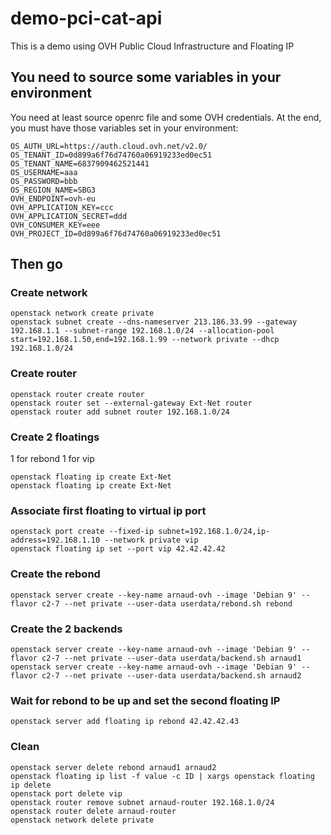 # demo-pci-cat-api
This is a demo using OVH Public Cloud Infrastructure and Floating IP

## You need to source some variables in your environment
You need at least source openrc file and some OVH credentials.
At the end, you must have those variables set in your environment:

    OS_AUTH_URL=https://auth.cloud.ovh.net/v2.0/
    OS_TENANT_ID=0d899a6f76d74760a06919233ed0ec51
    OS_TENANT_NAME=6837909462521441
    OS_USERNAME=aaa
    OS_PASSWORD=bbb
    OS_REGION_NAME=SBG3
    OVH_ENDPOINT=ovh-eu
    OVH_APPLICATION_KEY=ccc
    OVH_APPLICATION_SECRET=ddd
    OVH_CONSUMER_KEY=eee
    OVH_PROJECT_ID=0d899a6f76d74760a06919233ed0ec51


## Then go

### Create network
    openstack network create private
    openstack subnet create --dns-nameserver 213.186.33.99 --gateway 192.168.1.1 --subnet-range 192.168.1.0/24 --allocation-pool start=192.168.1.50,end=192.168.1.99 --network private --dhcp 192.168.1.0/24

### Create router
    openstack router create router
    openstack router set --external-gateway Ext-Net router
    openstack router add subnet router 192.168.1.0/24

### Create 2 floatings
1 for rebond
1 for vip

    openstack floating ip create Ext-Net
    openstack floating ip create Ext-Net

### Associate first floating to virtual ip port
    openstack port create --fixed-ip subnet=192.168.1.0/24,ip-address=192.168.1.10 --network private vip
    openstack floating ip set --port vip 42.42.42.42

### Create the rebond
    openstack server create --key-name arnaud-ovh --image 'Debian 9' --flavor c2-7 --net private --user-data userdata/rebond.sh rebond

### Create the 2 backends
    openstack server create --key-name arnaud-ovh --image 'Debian 9' --flavor c2-7 --net private --user-data userdata/backend.sh arnaud1
    openstack server create --key-name arnaud-ovh --image 'Debian 9' --flavor c2-7 --net private --user-data userdata/backend.sh arnaud2

### Wait for rebond to be up and set the second floating IP
    openstack server add floating ip rebond 42.42.42.43

### Clean
    openstack server delete rebond arnaud1 arnaud2
    openstack floating ip list -f value -c ID | xargs openstack floating ip delete
    openstack port delete vip
    openstack router remove subnet arnaud-router 192.168.1.0/24
    openstack router delete arnaud-router
    openstack network delete private



